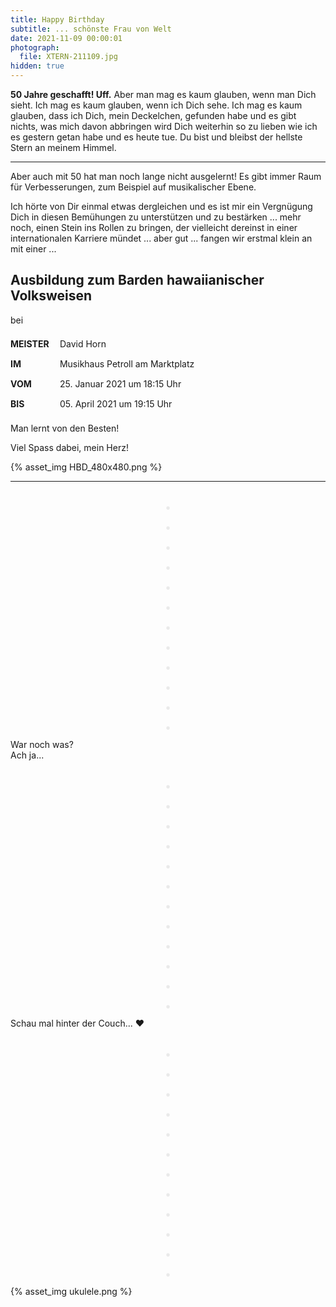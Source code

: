 ```yaml
---
title: Happy Birthday
subtitle: ... schönste Frau von Welt
date: 2021-11-09 00:00:01
photograph:
  file: XTERN-211109.jpg
hidden: true
---
```


**50 Jahre geschafft! Uff.** Aber man mag es kaum glauben, wenn man Dich sieht. Ich mag es kaum glauben, wenn ich Dich sehe. Ich mag es kaum glauben, dass ich Dich, mein Deckelchen, gefunden habe und es gibt nichts, was mich davon abbringen wird Dich weiterhin so zu lieben wie ich es gestern getan habe und es heute tue. Du bist und bleibst der hellste Stern an meinem Himmel.

---

Aber auch mit 50 hat man noch lange nicht ausgelernt! Es gibt immer Raum für Verbesserungen, zum Beispiel auf musikalischer Ebene.

Ich hörte von Dir einmal etwas dergleichen und es ist mir ein Vergnügung Dich in diesen Bemühungen zu unterstützen und zu bestärken ... mehr noch, einen Stein ins Rollen zu bringen, der vielleicht dereinst in einer internationalen Karriere mündet ... aber gut ... fangen wir erstmal klein an mit einer ...

## Ausbildung zum Barden hawaiianischer Volksweisen

bei
<div>
  <label style="font-weight:bold;display:inline-block;width:75px;line-height:32px;">MEISTER</label>
  <span>David Horn</span>
  <br>
  <label style="font-weight:bold;display:inline-block;width:75px;line-height:32px;">IM</label>
  <span>Musikhaus Petroll am Marktplatz</span>
  <br>
  <label style="font-weight:bold;display:inline-block;width:75px;line-height:32px;">VOM</label>
  <span>25. Januar 2021 um 18:15 Uhr</span>
  <br>
  <label style="font-weight:bold;display:inline-block;width:75px;line-height:32px;">BIS</label>
  <span>05. April 2021 um 19:15 Uhr</span>
</div>

Man lernt von den Besten!

Viel Spass dabei, mein Herz!

{% asset_img HBD_480x480.png %}

---

<style>
  div.dot {
    font-size: 42px;
    line-height: 32px;
    text-align: center;
    color: #eaeaea;
  }
</style>
<div class="dot">.</div>
<div class="dot">.</div>
<div class="dot">.</div>
<div class="dot">.</div>
<div class="dot">.</div>
<div class="dot">.</div>
<div class="dot">.</div>
<div class="dot">.</div>
<div class="dot">.</div>
<div class="dot">.</div>
<div class="dot">.</div>
<div class="dot">.</div>

War noch was?  
Ach ja...

<div class="dot">.</div>
<div class="dot">.</div>
<div class="dot">.</div>
<div class="dot">.</div>
<div class="dot">.</div>
<div class="dot">.</div>
<div class="dot">.</div>
<div class="dot">.</div>
<div class="dot">.</div>
<div class="dot">.</div>
<div class="dot">.</div>
<div class="dot">.</div>

Schau mal hinter der Couch... &hearts;

<div class="dot">.</div>
<div class="dot">.</div>
<div class="dot">.</div>
<div class="dot">.</div>
<div class="dot">.</div>
<div class="dot">.</div>
<div class="dot">.</div>
<div class="dot">.</div>
<div class="dot">.</div>
<div class="dot">.</div>
<div class="dot">.</div>
<div class="dot">.</div>

{% asset_img ukulele.png %}